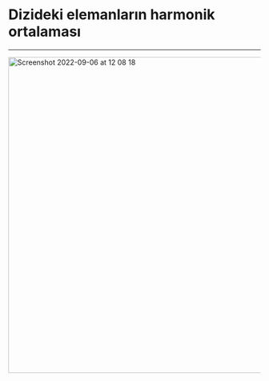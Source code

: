 # Dizideki elemanların harmonik ortalaması

---

<img width="633" alt="Screenshot 2022-09-06 at 12 08 18" src="https://user-images.githubusercontent.com/72032853/188595301-5bf74156-55cb-4e15-bb48-e5fce4670e86.png">
